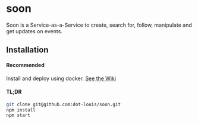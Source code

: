 # soon
Soon is a Service-as-a-Service to create, search for, follow, manipulate and get updates on events.

## Installation

#### Recommended

Install and deploy using docker.
[See the Wiki](https://github.com/dotlouis/soon/wiki/Installation)

#### TL;DR

```bash
git clone git@github.com:dot-louis/soon.git
npm install
npm start
```


